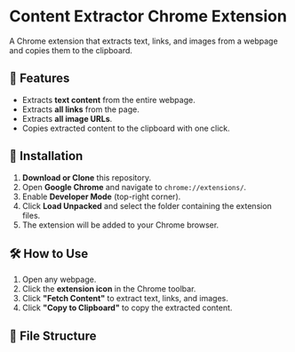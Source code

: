 # Content Extractor Chrome Extension

A Chrome extension that extracts text, links, and images from a webpage and copies them to the clipboard.

## 🚀 Features
- Extracts **text content** from the entire webpage.
- Extracts **all links** from the page.
- Extracts **all image URLs**.
- Copies extracted content to the clipboard with one click.

## 📌 Installation
1. **Download or Clone** this repository.
2. Open **Google Chrome** and navigate to `chrome://extensions/`.
3. Enable **Developer Mode** (top-right corner).
4. Click **Load Unpacked** and select the folder containing the extension files.
5. The extension will be added to your Chrome browser.

## 🛠️ How to Use
1. Open any webpage.
2. Click the **extension icon** in the Chrome toolbar.
3. Click **"Fetch Content"** to extract text, links, and images.
4. Click **"Copy to Clipboard"** to copy the extracted content.

## 📁 File Structure

